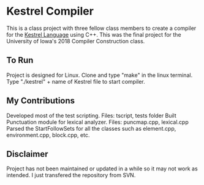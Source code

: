 # Kestrel Compiler
This is a class project with three fellow class members to create a compiler for the [Kestrel Language](http://homepage.divms.uiowa.edu/~jones/compiler/kestrel/) using C++. This was the final project for the University of Iowa's 2018 Compiler Construction class.

## To Run
Project is designed for Linux. Clone and type "make" in the linux terminal. 
Type "./kestrel" + name of Kestrel file to start compiler. 

## My Contributions
Developed most of the test scripting. Files: tscript, tests folder
Built Punctuation module for lexical analyzer. Files: puncmap.cpp, lexical.cpp
Parsed the StartFollowSets for all the classes such as element.cpp, environment.cpp, block.cpp, etc. 

## Disclaimer
Project has not been maintained or updated in a while so it may not work as intended. I just transfered the repository from SVN. 
